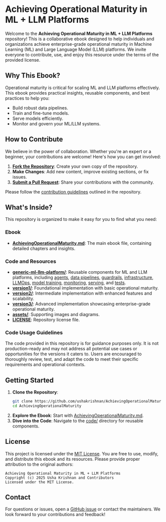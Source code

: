 # Achieving Operational Maturity in ML + LLM Platforms

Welcome to the **Achieving Operational Maturity in ML + LLM Platforms** repository! This is a collaborative ebook designed to help individuals and organizations achieve enterprise-grade operational maturity in Machine Learning (ML) and Large Language Model (LLM) platforms. We invite everyone to contribute, use, and enjoy this resource under the terms of the provided license.

## Why This Ebook?
Operational maturity is critical for scaling ML and LLM platforms effectively. This ebook provides practical insights, reusable components, and best practices to help you:
- Build robust data pipelines.
- Train and fine-tune models.
- Serve models efficiently.
- Monitor and govern your ML/LLM systems.

## How to Contribute
We believe in the power of collaboration. Whether you're an expert or a beginner, your contributions are welcome! Here's how you can get involved:
1. **[Fork the Repository](https://github.com/ushakrishnan/AchievingOperationalMaturity/fork)**: Create your own copy of the repository.
2. **Make Changes**: Add new content, improve existing sections, or fix issues.
3. **[Submit a Pull Request](https://github.com/ushakrishnan/AchievingOperationalMaturity/pulls)**: Share your contributions with the community.

Please follow the [contribution guidelines](CONTRIBUTING.md) outlined in the repository.

## What's Inside?
This repository is organized to make it easy for you to find what you need:

### Ebook
- **[AchievingOperationalMaturity.md](AchievingOperationalMaturity.md)**: The main ebook file, containing detailed chapters and insights.

### Code and Resources

- **[generic-ml-llm-platform/](code/generic-ml-llm-platform/)**: Reusable components for ML and LLM platforms, including [agents](code/generic-ml-llm-platform/agents/), [data pipelines](code/generic-ml-llm-platform/data-pipeline/), [guardrails](code/generic-ml-llm-platform/guardrails/), [infrastructure](code/generic-ml-llm-platform/infrastructure/), [LLMOps](code/generic-ml-llm-platform/llmops/), [model training](code/generic-ml-llm-platform/model-training/), [monitoring](code/generic-ml-llm-platform/monitoring/), [serving](code/generic-ml-llm-platform/serving/), and [tests](code/generic-ml-llm-platform/tests/).
- **[version1/](code/version1/)**: Foundational implementation with basic operational maturity.
- **[version2/](code/version2/)**: Intermediate implementation with enhanced features and scalability.
- **[version3/](code/version3/)**: Advanced implementation showcasing enterprise-grade operational maturity.
- **[assets/](assets/)**: Supporting images and diagrams.
- **[LICENSE](LICENSE)**: Repository license file.

### Code Usage Guidelines

The code provided in this repository is for guidance purposes only. It is not production-ready and may not address all potential use cases or opportunities for the versions it caters to. Users are encouraged to thoroughly review, test, and adapt the code to meet their specific requirements and operational contexts.

## Getting Started
1. **Clone the Repository**:
   ```bash
   git clone https://github.com/ushakrishnan/AchievingOperationalMaturity.git
   cd AchievingOperationalMaturity
   ```
2. **Explore the Ebook**: Start with [AchievingOperationalMaturity.md](AchievingOperationalMaturity.md).
3. **Dive into the Code**: Navigate to the [code/](code/) directory for reusable components.

## License
This project is licensed under the [MIT License](LICENSE). You are free to use, modify, and distribute this ebook and its resources. Please provide proper attribution to the original authors:

```
Achieving Operational Maturity in ML + LLM Platforms
Copyright (c) 2025 Usha Krishnan and Contributors
Licensed under the MIT License.
```

## Contact
For questions or issues, open a [GitHub issue](https://github.com/ushakrishnan/AchievingOperationalMaturity/issues) or contact the maintainers. We look forward to your contributions and feedback!
